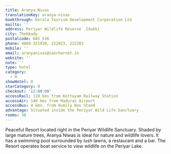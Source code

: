 ```yaml
---
title: Aranya Nivas
translationKey: aranya-nivas
bookthrough: Kerala Tourism Development Corporation Ltd
mailto: ''
address: Periyar Wildlife Reserve  Idukki
city: Thekkady
postalcode: 685 536
phone: 4869-321930, 222023, 222283
mobile: ''
email: aranyanivas@sancharnet.in
website: ''
note: ''
type: hotel
category:
  - H
showHotel: 0
starCategory: 0
checkout: '12:00:00'
accessRail: 110 kms from Kottayam Railway Station
accessAir: 140 kms from Madurai Airport
accessBus: 4 kms. from Kumily Bus Stand
advantage: Situated inside the Periyar Wild Life Sanctuary
rooms: 30
---
```

Peaceful Resort located right in the Periyar Wildlife Sanctuary. Shaded by large mature trees, Aranya Niwas is ideal for nature and wildlife lovers. It has a swimming pool surrounded by lush lawns, a restaurant and a bar. The Resort operates boat service to view wildlife on the Periyar Lake.